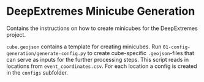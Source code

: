 # DeepExtremes Minicube Generation

Contains the instructions on how to create minicubes for the DeepExtremes 
project.

`cube.geojson` contains a template for creating minicubes.
Run `01-config-generation/generate-config.py` to create cube-specific 
`.geojson`-files that can serve as inputs for the further processing steps.
This script reads in locations from `event_coordinates.csv`. 
For each location a config is created in the `configs` subfolder.




